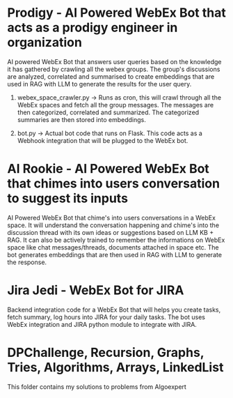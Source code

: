 
# Prodigy - AI Powered WebEx Bot that acts as a prodigy engineer in organization

AI powered WebEx Bot that answers user queries based on the knowledge it has gathered by crawling all the webex groups. The group's discussions are analyzed, correlated and summarised to create embeddings that are used in RAG with LLM to generate the results for the user query.

1. webex_space_crawler.py -> Runs as cron, this will crawl through all the WebEx spaces and fetch all the group messages. The messages are then categorized, correlated and summarized. The categorized summaries are then stored into embeddings.
   
2. bot.py -> Actual bot code that runs on Flask. This code acts as a Webhook integration that will be plugged to the WebEx bot.

# AI Rookie - AI Powered WebEx Bot that chimes into users conversation to suggest its inputs
AI Powered WebEx Bot that chime's into users conversations in a WebEx space. It will understand the conversation happening and chime's into the discussion thread with its own ideas or suggestions based on LLM KB + RAG. It can also be actively trained to remember the informations on WebEx space like chat messages/threads, documents attached in space etc. The bot generates embeddings that are then used in RAG with LLM to generate the response.

# Jira Jedi - WebEx Bot for JIRA
Backend integration code for a WebEx Bot that will helps you create tasks, fetch summary, log hours into JIRA for your daily tasks. The bot uses WebEx integration and JIRA python module to integrate with JIRA.

# DPChallenge, Recursion, Graphs, Tries, Algorithms, Arrays, LinkedList
This folder contains my solutions to problems from Algoexpert
